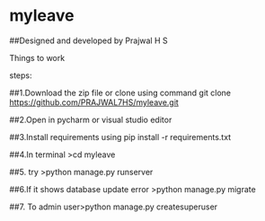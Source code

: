 # myleave
##Designed and developed by Prajwal H S

Things to work 

steps:

##1.Download the zip file or clone using command git clone https://github.com/PRAJWAL7HS/myleave.git

##2.Open in pycharm or visual studio editor 

##3.Install requirements using pip install -r requirements.txt

##4.In terminal >cd myleave

##5. try >python manage.py runserver

##6.If it shows database update error >python manage.py migrate

##7. To admin user>python manage.py createsuperuser

